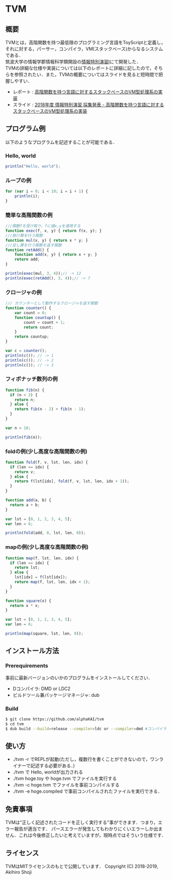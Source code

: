 # TVM

## 概要
  TVMとは，高階関数を持つ最低限のプログラミング言語をToyScriptと定義し，それに対する，パーサー，コンパイラ，VM(スタックベース)からなるシステムである．  
筑波大学の情報学郡情報科学類開設の[情報特別演習Ⅰ](http://www.coins.tsukuba.ac.jp/syllabus/GB13312_GB13322.html)にて開発した．  
TVMの詳細な仕様や実装については以下のレポートに詳細に記したので，そちらを参照されたい．また，TVMの概要についてはスライドを見ると短時間で把握しやすい．

- レポート : [高階関数を持つ言語に対するスタックベースのVM型処理系の実装](https://alpha-kai-net.info/info_sp_2018/report.pdf)  
- スライド : [2018年度 情報特別演習 採集発表 - 高階関数を持つ言語に対するスタックベースのVM型処理系の実装](https://nc.alpha-kai-net.info/s/YxWkRtbFMn5pFcP#pdfviewer)

## プログラム例
以下のようなプログラムを記述することが可能である．

### Hello, world

```js
println("Hello, world");
```

### ループの例

```js
for (var i = 0; i < 10; i = i + 1) {
	println(i);
}
```

### 簡単な高階関数の例

```js
///関数fを受け取り，fに値x,yを適用する
function exec(f, x, y) { return f(x, y); }
///掛け算を行う関数
function mul(x, y) { return x * y; }
///足し算を行う関数を返す関数
function retAdd() {
	function add(x, y) { return x + y; }
	return add;
}

println(exec(mul, 3, 4));// -> 12
println(exec(retAdd(), 3, 4));// -> 7
```

### クロージャの例

```js
/// カウンターとして動作するクロージャを返す関数
function counter() {
	var count = 0;
	function countup() {
		count = count + 1;
		return count;
	}
	return countup;
}

var c = counter();
println(c()); // -> 1
println(c()); // -> 2
println(c()); // -> 3
```

### フィボナッチ数列の例

```js
function fib(n) {
  if (n < 2) {
    return n;
  } else {
    return fib(n - 2) + fib(n - 1);
  }
}

var n = 10;

println(fib(n));
```

### foldの例(少し高度な高階関数の例)

```js
function fold(f, v, lst, len, idx) {
  if (len == idx) {
    return v;
  } else {
    return f(lst[idx], fold(f, v, lst, len, idx + 1));
  }
}

function add(a, b) {
  return a + b;
}

var lst = [0, 1, 2, 3, 4, 5];
var len = 6;

println(fold(add, 0, lst, len, 0));
```

### mapの例(少し高度な高階関数の例)

```js
function map(f, lst, len, idx) {
  if (len == idx) {
    return lst;
  } else {
    lst[idx] = f(lst[idx]);
    return map(f, lst, len, idx + 1);
  }
}

function square(x) {
  return x * x;
}

var lst = [0, 1, 2, 3, 4, 5];
var len = 6;

println(map(square, lst, len, 0));
```

## インストール方法

### Prerequirements

事前に最新バージョンのいかのプログラムをインストールしてください．

- Dコンパイラ: DMD or LDC2
- ビルドツール兼パッケージマネージャ: dub

### Build

```zsh
$ git clone https://github.com/alphaKAI/tvm
$ cd tvm
$ dub build --build=release --compiler=ldc or --compiler=dmd #コンパイラを指定する
```

## 使い方

- ./tvm -r でREPLが起動(ただし，複数行を書くことができないので，ワンライナーで記述する必要がある．)
- ./tvm で Hello, worldが出力される
- ./tvm hoge.toy や hoge.tvm でファイルを実行する
- ./tvm -c hoge.tvm でファイルを事前コンパイルする
- ./tvm -e hoge.compiled で事前コンパイルされたファイルを実行できる．

## 免責事項
TVMは"正しく記述されたコードを正しく実行する"事ができます．つまり，エラー報告が適当です．
パースエラーが発生してもわかりにくいエラーしか出ません．これは今後修正したいと考えていますが，現時点ではそういう仕様です．

## ライセンス
TVMはMITライセンスのもとで公開しています．
Copyright (C) 2018-2019, Akihiro Shoji